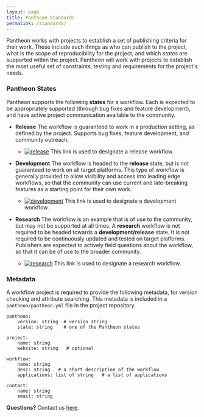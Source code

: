 ```yaml
---
layout: page
title: Pantheon Standards
permalink: /standards/
---
```


Pantheon works with projects to establish a set of publishing criteria for their work. These include such things as who can publish to the project, what is the scope of reproducibility for the project, and which *states* are supported within the project. Pantheon will work with projects to establish the most useful set of constraints, testing and requirements for the project's needs.

### Pantheon States

Pantheon supports the following **states** for a workflow. Each is expected to be appropriately supported (through bug fixes and feature development), and have active project communication available to the community. 
- **Release** The workflow is guaranteed to work in a production setting, as defined by the project. Supports bug fixes, feature development, and community outreach.
    - [![release](https://pantheonscience.github.io/states/release.png)](https://pantheonscience.github.io/standards/) This link is used to designate a release workflow.

- **Development** The workflow is headed to the **release** state, but is not guaranteed to work on all target platforms. This type of workflow is generally provided to allow visibility and access into leading edge workflows, so that the community can use current and late-breaking features as a starting point for their own work.
    - [![development](https://pantheonscience.github.io/states/development.png)](https://pantheonscience.github.io/standards/) This link is used to designate a development workflow.

- **Research** The workflow is an example that is of use to the community, but may not be supported at all times. A **research** workflow is not required to be headed towards a **development/release** state. It is not required to be continuously updated and tested on target platforms. Publishers are expected to actively field questions about the workflow, so that it can be of use to the broader community.
    - [![research](https://pantheonscience.github.io/states/research.png)](https://pantheonscience.github.io/standards/) This link is used to designate a research workflow.



### Metadata

A workflow project is required to provide the following metadata, for version checking and attribute searching. This metadata is included in a `pantheon/pantheon.yml` file in the project repository.

```
pantheon:
    version: string  # version string 
    state: string    # one of the Pantheon states

project:
    name: string  
    website: string   # optional

workflow:
    name: string 
    desc: string   # a short description of the workflow
    applications: list of string   # a list of applications
           
contact: 
    name: string  
    email: string

```

**Questions?** Contact us [here](mailto:pantheon-help@lanl.gov).

